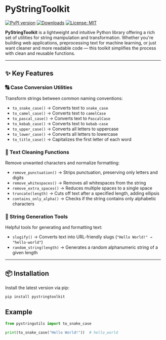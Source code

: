 # PyStringToolkit

[![PyPI version](https://badge.fury.io/py/pystringtoolkit.svg)](https://pypi.org/project/pystringtoolkit/)
[![Downloads](https://static.pepy.tech/badge/pystringtoolkit)](https://pepy.tech/project/pystringtoolkit)
[![License: MIT](https://img.shields.io/badge/License-MIT-yellow.svg)](https://opensource.org/licenses/MIT)

**PyStringToolkit** is a lightweight and intuitive Python library offering a rich set of utilities for string manipulation and transformation. Whether you're building web applications, preprocessing text for machine learning, or just want cleaner and more readable code — this toolkit simplifies the process with clean and reusable functions.

---

## ✨ Key Features

### 🔠 Case Conversion Utilities
Transform strings between common naming conventions:

- `to_snake_case()` → Converts text to `snake_case`
- `to_camel_case()` → Converts text to `camelCase`
- `to_pascal_case()` → Converts text to `PascalCase`
- `to_kebab_case()` → Converts text to `kebab-case`
- `to_upper_case()` → Converts all letters to uppercase
- `to_lower_case()` → Converts all letters to lowercase
- `to_title_case()` → Capitalizes the first letter of each word

### 🧹 Text Cleaning Functions
Remove unwanted characters and normalize formatting:

- `remove_punctuation()` → Strips punctuation, preserving only letters and digits
- `remove_whitespaces()` → Removes all whitespaces from the string
- `remove_extra_spaces()` → Reduces multiple spaces to a single space
- `truncate(length)` → Cuts off text after a specified length, adding ellipsis
- `contains_only_alpha()` → Checks if the string contains only alphabetic characters

### 🔧 String Generation Tools
Helpful tools for generating and formatting text:

- `slugify()` → Converts text into URL-friendly slugs (`"Hello World!" → "hello-world"`)
- `random_string(length)` → Generates a random alphanumeric string of a given length

---

## 📦 Installation  

Install the latest version via pip:

```bash
pip install pystringtoolkit
```
## Example
```python
from pystringutils import to_snake_case

print(to_snake_case("Hello World!"))  # hello_world
